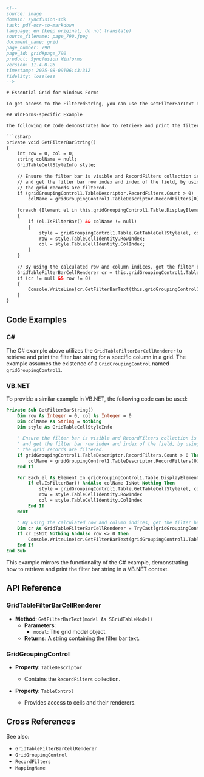 ```html
<!--
source: image
domain: syncfusion-sdk
task: pdf-ocr-to-markdown
language: en (keep original; do not translate)
source_filename: page_790.jpeg
document_name: grid
page_number: 790
page_id: grid#page_790
product: Syncfusion Winforms
version: 11.4.0.26
timestamp: 2025-08-09T06:43:31Z
fidelity: lossless
-->

# Essential Grid for Windows Forms

To get access to the FilteredString, you can use the GetFilterBarText of the FilterBarCellRenderer. Following code example illustrates how to print the filter bar string for a given column.

## WinForms-specific Example

The following C# code demonstrates how to retrieve and print the filter bar string for a specific column in a `GridGroupingControl`.

```csharp
private void GetFilterBarString()
{
    int row = 0, col = 0;
    string colName = null;
    GridTableCellStyleInfo style;
    
    // Ensure the filter bar is visible and RecordFilters collection is not empty,
    // and get the filter bar row index and index of the field, by using the value with which
    // the grid records are filtered.
    if (gridGroupingControl1.TableDescriptor.RecordFilters.Count > 0)
        colName = gridGroupingControl1.TableDescriptor.RecordFilters[0].MappingName;
    
    foreach (Element el in this.gridGroupingControl1.Table.DisplayElements)
    {
        if (el.IsFilterBar() && colName != null)
        {
            style = gridGroupingControl1.Table.GetTableCellStyle(el, colName);
            row = style.TableCellIdentity.RowIndex;
            col = style.TableCellIdentity.ColIndex;
        }
    }
    
    // By using the calculated row and column indices, get the filter bar string of the record filter.
    GridTableFilterBarCellRenderer cr = this.gridGroupingControl1.TableControl.CellRenderers["FilterBarCell"] as GridTableFilterBarCellRenderer;
    if (cr != null && row != 0)
    {
        Console.WriteLine(cr.GetFilterBarText(this.gridGroupingControl1.TableModel[row, col]));
    }
}
```

## Code Examples

### C#

The C# example above utilizes the `GridTableFilterBarCellRenderer` to retrieve and print the filter bar string for a specific column in a grid. The example assumes the existence of a `GridGroupingControl` named `gridGroupingControl1`.

### VB.NET

To provide a similar example in VB.NET, the following code can be used:

```vb
Private Sub GetFilterBarString()
    Dim row As Integer = 0, col As Integer = 0
    Dim colName As String = Nothing
    Dim style As GridTableCellStyleInfo
    
    ' Ensure the filter bar is visible and RecordFilters collection is not empty,
    ' and get the filter bar row index and index of the field, by using the value with which
    ' the grid records are filtered.
    If gridGroupingControl1.TableDescriptor.RecordFilters.Count > 0 Then
        colName = gridGroupingControl1.TableDescriptor.RecordFilters(0).MappingName
    End If

    For Each el As Element In gridGroupingControl1.Table.DisplayElements
        If el.IsFilterBar() AndAlso colName IsNot Nothing Then
            style = gridGroupingControl1.Table.GetTableCellStyle(el, colName)
            row = style.TableCellIdentity.RowIndex
            col = style.TableCellIdentity.ColIndex
        End If
    Next

    ' By using the calculated row and column indices, get the filter bar string of the record filter.
    Dim cr As GridTableFilterBarCellRenderer = TryCast(gridGroupingControl1.TableControl.CellRenderers("FilterBarCell"), GridTableFilterBarCellRenderer)
    If cr IsNot Nothing AndAlso row <> 0 Then
        Console.WriteLine(cr.GetFilterBarText(gridGroupingControl1.TableModel(row, col)))
    End If
End Sub
```

This example mirrors the functionality of the C# example, demonstrating how to retrieve and print the filter bar string in a VB.NET context.

## API Reference

### GridTableFilterBarCellRenderer

- **Method**: `GetFilterBarText(model As SGridTableModel)`
  - **Parameters**:
    - `model`: The grid model object.
  - **Returns**: A string containing the filter bar text.

### GridGroupingControl

- **Property**: `TableDescriptor`
  - Contains the `RecordFilters` collection.

- **Property**: `TableControl`
  - Provides access to cells and their renderers.

## Cross References

See also:
- `GridTableFilterBarCellRenderer`
- `GridGroupingControl`
- `RecordFilters`
- `MappingName`

<!-- tags: [syncfusion, windows forms, grid, filter, gridgroupingcontrol, filterbarcellrenderer] keywords: [filteredstring, getfilterbartext, RecordFilters, MappingName, filter bar, filter bar string] -->
```
